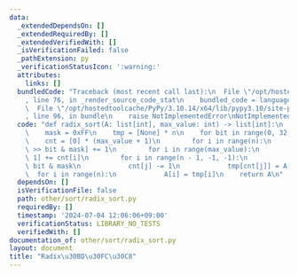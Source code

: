 ```yaml
---
data:
  _extendedDependsOn: []
  _extendedRequiredBy: []
  _extendedVerifiedWith: []
  _isVerificationFailed: false
  _pathExtension: py
  _verificationStatusIcon: ':warning:'
  attributes:
    links: []
  bundledCode: "Traceback (most recent call last):\n  File \"/opt/hostedtoolcache/PyPy/3.10.14/x64/lib/pypy3.10/site-packages/onlinejudge_verify/documentation/build.py\"\
    , line 76, in _render_source_code_stat\n    bundled_code = language.bundle(\n\
    \  File \"/opt/hostedtoolcache/PyPy/3.10.14/x64/lib/pypy3.10/site-packages/onlinejudge_verify/languages/python.py\"\
    , line 96, in bundle\n    raise NotImplementedError\nNotImplementedError\n"
  code: "def radix_sort(A: list[int], max_value: int) -> list[int]:\n    n = len(A)\n\
    \    mask = 0xFF\n    tmp = [None] * n\n    for bit in range(0, 32, 8):\n    \
    \    cnt = [0] * (max_value + 1)\n        for i in range(n):\n            cnt[A[i]\
    \ >> bit & mask] += 1\n        for i in range(max_value):\n            cnt[i +\
    \ 1] += cnt[i]\n        for i in range(n - 1, -1, -1):\n            j = A[i] >>\
    \ bit & mask\n            cnt[j] -= 1\n            tmp[cnt[j]] = A[i]\n      \
    \  for i in range(n):\n            A[i] = tmp[i]\n    return A\n"
  dependsOn: []
  isVerificationFile: false
  path: other/sort/radix_sort.py
  requiredBy: []
  timestamp: '2024-07-04 12:06:06+09:00'
  verificationStatus: LIBRARY_NO_TESTS
  verifiedWith: []
documentation_of: other/sort/radix_sort.py
layout: document
title: "Radix\u30BD\u30FC\u30C8"
---
```

